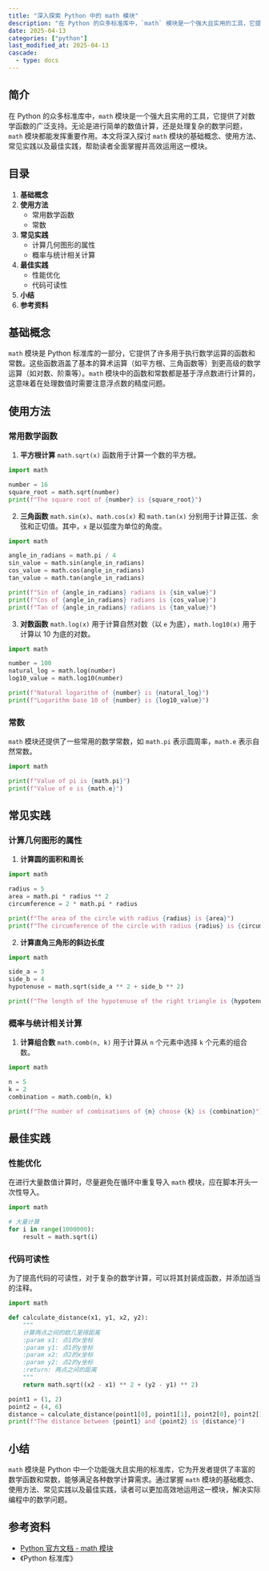 ```yaml
---
title: "深入探索 Python 中的 math 模块"
description: "在 Python 的众多标准库中，`math` 模块是一个强大且实用的工具，它提供了对数学函数的广泛支持。无论是进行简单的数值计算，还是处理复杂的数学问题，`math` 模块都能发挥重要作用。本文将深入探讨 `math` 模块的基础概念、使用方法、常见实践以及最佳实践，帮助读者全面掌握并高效运用这一模块。"
date: 2025-04-13
categories: ["python"]
last_modified_at: 2025-04-13
cascade:
  - type: docs
---
```



## 简介
在 Python 的众多标准库中，`math` 模块是一个强大且实用的工具，它提供了对数学函数的广泛支持。无论是进行简单的数值计算，还是处理复杂的数学问题，`math` 模块都能发挥重要作用。本文将深入探讨 `math` 模块的基础概念、使用方法、常见实践以及最佳实践，帮助读者全面掌握并高效运用这一模块。

<!-- more -->
## 目录
1. **基础概念**
2. **使用方法**
    - 常用数学函数
    - 常数
3. **常见实践**
    - 计算几何图形的属性
    - 概率与统计相关计算
4. **最佳实践**
    - 性能优化
    - 代码可读性
5. **小结**
6. **参考资料**

## 基础概念
`math` 模块是 Python 标准库的一部分，它提供了许多用于执行数学运算的函数和常数。这些函数涵盖了基本的算术运算（如平方根、三角函数等）到更高级的数学运算（如对数、阶乘等）。`math` 模块中的函数和常数都是基于浮点数进行计算的，这意味着在处理数值时需要注意浮点数的精度问题。

## 使用方法

### 常用数学函数
1. **平方根计算**
`math.sqrt(x)` 函数用于计算一个数的平方根。
```python
import math

number = 16
square_root = math.sqrt(number)
print(f"The square root of {number} is {square_root}")
```
2. **三角函数**
`math.sin(x)`、`math.cos(x)` 和 `math.tan(x)` 分别用于计算正弦、余弦和正切值。其中，`x` 是以弧度为单位的角度。
```python
import math

angle_in_radians = math.pi / 4
sin_value = math.sin(angle_in_radians)
cos_value = math.cos(angle_in_radians)
tan_value = math.tan(angle_in_radians)

print(f"Sin of {angle_in_radians} radians is {sin_value}")
print(f"Cos of {angle_in_radians} radians is {cos_value}")
print(f"Tan of {angle_in_radians} radians is {tan_value}")
```
3. **对数函数**
`math.log(x)` 用于计算自然对数（以 `e` 为底），`math.log10(x)` 用于计算以 10 为底的对数。
```python
import math

number = 100
natural_log = math.log(number)
log10_value = math.log10(number)

print(f"Natural logarithm of {number} is {natural_log}")
print(f"Logarithm base 10 of {number} is {log10_value}")
```

### 常数
`math` 模块还提供了一些常用的数学常数，如 `math.pi` 表示圆周率，`math.e` 表示自然常数。
```python
import math

print(f"Value of pi is {math.pi}")
print(f"Value of e is {math.e}")
```

## 常见实践

### 计算几何图形的属性
1. **计算圆的面积和周长**
```python
import math

radius = 5
area = math.pi * radius ** 2
circumference = 2 * math.pi * radius

print(f"The area of the circle with radius {radius} is {area}")
print(f"The circumference of the circle with radius {radius} is {circumference}")
```
2. **计算直角三角形的斜边长度**
```python
import math

side_a = 3
side_b = 4
hypotenuse = math.sqrt(side_a ** 2 + side_b ** 2)

print(f"The length of the hypotenuse of the right triangle is {hypotenuse}")
```

### 概率与统计相关计算
1. **计算组合数**
`math.comb(n, k)` 用于计算从 `n` 个元素中选择 `k` 个元素的组合数。
```python
import math

n = 5
k = 2
combination = math.comb(n, k)

print(f"The number of combinations of {n} choose {k} is {combination}")
```

## 最佳实践

### 性能优化
在进行大量数值计算时，尽量避免在循环中重复导入 `math` 模块，应在脚本开头一次性导入。
```python
import math

# 大量计算
for i in range(1000000):
    result = math.sqrt(i)
```

### 代码可读性
为了提高代码的可读性，对于复杂的数学计算，可以将其封装成函数，并添加适当的注释。
```python
import math

def calculate_distance(x1, y1, x2, y2):
    """
    计算两点之间的欧几里得距离
    :param x1: 点1的x坐标
    :param y1: 点1的y坐标
    :param x2: 点2的x坐标
    :param y2: 点2的y坐标
    :return: 两点之间的距离
    """
    return math.sqrt((x2 - x1) ** 2 + (y2 - y1) ** 2)

point1 = (1, 2)
point2 = (4, 6)
distance = calculate_distance(point1[0], point1[1], point2[0], point2[1])
print(f"The distance between {point1} and {point2} is {distance}")
```

## 小结
`math` 模块是 Python 中一个功能强大且实用的标准库，它为开发者提供了丰富的数学函数和常数，能够满足各种数学计算需求。通过掌握 `math` 模块的基础概念、使用方法、常见实践以及最佳实践，读者可以更加高效地运用这一模块，解决实际编程中的数学问题。

## 参考资料
- [Python 官方文档 - math 模块](https://docs.python.org/3/library/math.html)
- 《Python 标准库》
